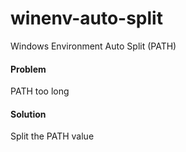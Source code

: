 # winenv-auto-split
Windows Environment Auto Split (PATH)

#### Problem
PATH too long

#### Solution
Split the PATH value
